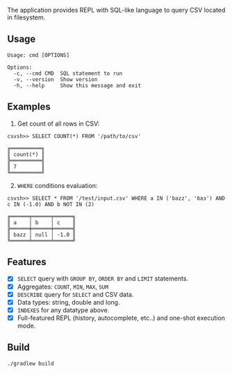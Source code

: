 The application provides REPL with SQL-like language to query CSV located in filesystem.

## Usage

```csvsh --help
Usage: cmd [OPTIONS]

Options:
  -c, --cmd CMD  SQL statement to run
  -v, --version  Show version
  -h, --help     Show this message and exit
```

## Examples

1. Get count of all rows in CSV:
```
csvsh>> SELECT COUNT(*) FROM '/path/to/csv'

╔══════════╗
║ count(*) ║
╠══════════╣
║ 7        ║
╚══════════╝
```

2. `WHERE` conditions evaluation:
```
csvsh>> SELECT * FROM '/test/input.csv' WHERE a IN ('bazz', 'баз') AND c IN (-1.0) AND b NOT IN (2)

╔══════╤══════╤══════╗
║ a    │ b    │ c    ║
╠══════╪══════╪══════╣
║ bazz │ null │ -1.0 ║
╚══════╧══════╧══════╝
```

## Features

- [x] `SELECT` query with `GROUP BY`, `ORDER BY` and `LIMIT` statements.
- [x] Aggregates: `COUNT`, `MIN`, `MAX`, `SUM`
- [x] `DESCRIBE` query for `SELECT` and CSV data.
- [x] Data types: string, double and long.
- [x] `INDEXES` for any datatype above.
- [x] Full-featured REPL (history, autocomplete, etc..) and one-shot execution mode.

## Build

`./gradlew build`

